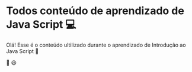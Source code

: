 # Todos conteúdo de aprendizado de Java Script :computer:

Olá! Esse é o conteúdo ultilizado durante o aprendizado de Introdução ao Java Script :wave:

:rocket: :smiley:

